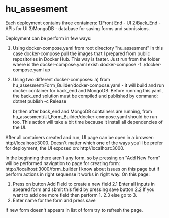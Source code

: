 # hu_assesment

Each deployment contains three containers:
1)Front End - UI
2)Back_End - APIs for UI
3)MongoDB - database for saving forms and subnissions.

Deployment can be perform in few ways:

1) Using docker-compose.yaml from root directory "hu_assesment"
  In this case docker-compose pull the images that I prepared from public repositories in Docker Hub. This way is faster.
  Just run from the folder where is the docker-compose.yaml exist: docker-compose -f .\docker-compose.yaml up
  
2) Using two different docker-composes:
    a) from hu_assesment/Form_Builder/docker-compose.yaml - it will build and run docker container for back_end and MongoDB.
      Before running this yaml, the back_end solution must be compiled and published by command: 
      dotnet publish -c Release
      
    b) then after back_end and MongoDB containers are running, from hu_assesment/UI_Form_Builder/docker-compose.yaml should be run too.
    This action will take a bit time because it install all dependencies of the UI.

After all containers created and run, UI page can be open in a browser: http//localhost:3000.
Doesn't matter which one of the ways you'll be prefer for deployment, the UI exposed on: http//localhost:3000.

In the beginning there aren't any form, so by pressing on "Add New Form" will be performed navigation to page for creating form: http://localhost:3000/form_builder
I know about issues on this page but if perform actions in right sequense it works in  right way.
On this page:
1. Press on button Add Field to create a new field
2.1 Enter all inputs in apeared form and sbmit this field by pressing save button
2.2 If you want to add one more field then perform 1.
2.3 else go to 3.
3. Enter name for the form and press save

If new form doesn't appears in list of form try to refresh the page.






